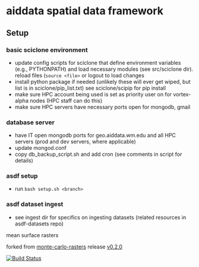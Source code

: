 # aiddata spatial data framework


## Setup

### basic sciclone environment
- update config scripts for sciclone that define environment variables (e.g., PYTHONPATH) and load necessary modules (see src/sciclone dir). reload files (`source <file>` or logout to load changes
- install python package if needed (unlikely these will ever get wiped, but list is in sciclone/pip_list.txt) see sciclone/scipip for pip install
- make sure HPC account being used is set as priority user on for vortex-alpha nodes (HPC staff can do this)
- make sure HPC servers have necessary ports open for mongodb, gmail


### database server
- have IT open mongodb ports for geo.aiddata.wm.edu and all HPC servers (prod and dev servers, where applicable)
- update mongod.conf
- copy db_backup_script.sh and add cron (see comments in script for details)


### asdf setup
- run `bash setup.sh <branch>`

### asdf dataset ingest
- see ingest dir for specifics on ingesting datasets (related resources in asdf-datasets repo)




mean surface rasters


forked from [monte-carlo-rasters](https://github.com/itpir/monte-carlo-rasters) release [v0.2.0](https://github.com/itpir/monte-carlo-rasters/releases/tag/v0.2.0)


[![Build Status](https://travis-ci.org/itpir/mean-surface-rasters.svg?branch=master)](https://travis-ci.org/itpir/mean-surface-rasters)
